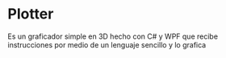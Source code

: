 # Plotter
Es un graficador simple en 3D hecho con C# y WPF que recibe instrucciones por medio de un lenguaje sencillo y lo grafica
